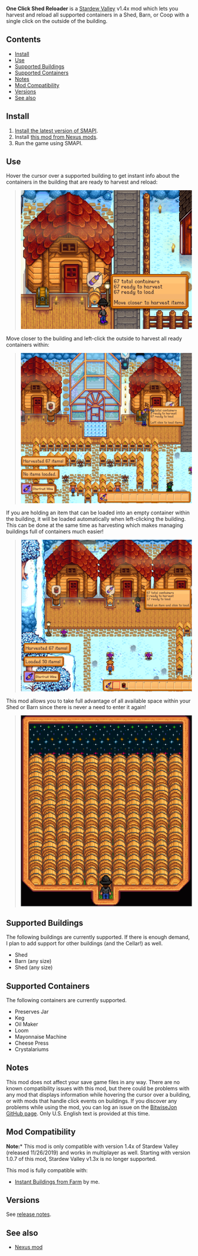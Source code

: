 ﻿**One Click Shed Reloader** is a [Stardew Valley](http://stardewvalley.net/) v1.4x mod which lets you harvest and reload
all supported containers in a Shed, Barn, or Coop with a single click on the outside of the building.

## Contents
* [Install](#install)
* [Use](#use)
* [Supported Buildings](#supported-buildings)
* [Supported Containers](#supported-containers)
* [Notes](#Notes)
* [Mod Compatibility](#mod-compatibility)
* [Versions](#versions)
* [See also](#see-also)

## Install
1. [Install the latest version of SMAPI](https://smapi.io/).
2. Install [this mod from Nexus mods](http://www.nexusmods.com/stardewvalley/mods/2052).
3. Run the game using SMAPI.

## Use
Hover the cursor over a supported building to get instant info about the containers in the building that are ready
to harvest and reload:
> ![](screenshots/building-info.png)

Move closer to the building and left-click the outside to harvest all ready containers within:
> ![](screenshots/harvest-building.png)

If you are holding an item that can be loaded into an empty container within the building, it will be loaded automatically
when left-clicking the building.  This can be done at the same time as harvesting which makes managing buildings full of
containers much easier!
> ![](screenshots/reload-building.png)

This mod allows you to take full advantage of all available space within your Shed or Barn since there is never a need to
enter it again!
> ![](screenshots/full-shed.png)

## Supported Buildings
The following buildings are currently supported. If there is enough demand, I plan to add support for other buildings (and the Cellar!) as well.
* Shed
* Barn (any size)
* Shed (any size)

## Supported Containers
The following containers are currently supported. 
* Preserves Jar
* Keg
* Oil Maker
* Loom
* Mayonnaise Machine
* Cheese Press
* Crystalariums

## Notes
This mod does not affect your save game files in any way. There are no known compatibility issues with this mod, but there could be problems
with any mod that displays information while hovering the cursor over a building, or with mods that handle click events on buildings. If you 
discover any problems while using the mod, you can log an issue on the [BitwiseJon GitHub page](https://github.com/bitwisejon/StardewValleyMods/issues).
Only U.S. English text is provided at this time.

## Mod Compatibility
**Note:*** This mod is only compatible with version 1.4x of Stardew Valley (released 11/26/2019) and works in multiplayer as well. Starting with version 1.0.7 of this mod, Stardew Valley v1.3x is no longer supported. 

This mod is fully compatible with:
* [Instant Buildings from Farm](http://www.nexusmods.com/stardewvalley/mods/2070) by me.

## Versions
See [release notes](release-notes.md).

## See also
* [Nexus mod](http://www.nexusmods.com/stardewvalley/mods/2052)
